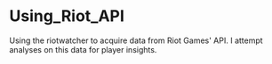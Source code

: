 # Using_Riot_API
Using the riotwatcher to acquire data from Riot Games' API. I attempt analyses on this data for player insights.

